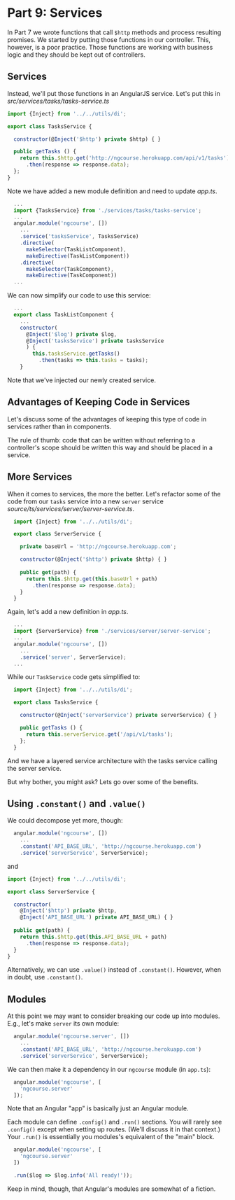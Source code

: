 # Part 9: Services

In Part 7 we wrote functions that call `$http` methods and process resulting
promises. We started by putting those functions in our controller. This,
however, is a poor practice. Those functions are working with business logic
and they should be kept out of controllers.

## Services

Instead, we'll put those functions in an AngularJS service. Let's put this in *src/services/tasks/tasks-service.ts*

```javascript
import {Inject} from '../../utils/di';

export class TasksService {

  constructor(@Inject('$http') private $http) { }

  public getTasks () {
    return this.$http.get('http://ngcourse.herokuapp.com/api/v1/tasks')
      .then(response => response.data);
  };
}
```

Note we have added a new module definition and need to update *app.ts*.

```javascript
  ...
  import {TasksService} from './services/tasks/tasks-service';
  ...
  angular.module('ngcourse', [])
    ...
    .service('tasksService', TasksService)
    .directive(
      makeSelector(TaskListComponent),
      makeDirective(TaskListComponent))
    .directive(
      makeSelector(TaskComponent),
      makeDirective(TaskComponent))
  ...    
```

We can now simplify our code to use this service:

```javascript
  ...
  export class TaskListComponent {
    ...
    constructor(
      @Inject('$log') private $log,
      @Inject('tasksService') private tasksService
      ) {
        this.tasksService.getTasks()
          .then(tasks => this.tasks = tasks);
    }
```

Note that we've injected our newly created service.

## Advantages of Keeping Code in Services

Let's discuss some of the advantages of keeping this type of code in services rather than in components.

The rule of thumb: code that can be written without referring to a
controller's scope should be written this way and should be placed in a
service.

## More Services

When it comes to services, the more the better. Let's refactor some of the
code from our `tasks` service into a new `server` service *source/ts/services/server/server-service.ts*.

```javascript
  import {Inject} from '../../utils/di';

  export class ServerService {

    private baseUrl = 'http://ngcourse.herokuapp.com';

    constructor(@Inject('$http') private $http) { }
      
    public get(path) {
      return this.$http.get(this.baseUrl + path)
        .then(response => response.data);
    }
  }
```

Again, let's add a new definition in *app.ts*.

```javascript
  ...
  import {ServerService} from './services/server/server-service';
  ...
  angular.module('ngcourse', [])
    ...
    .service('server', ServerService);
  ...    
```

While our `TaskService` code gets simplified to:

```javascript
  import {Inject} from '../../utils/di';

  export class TasksService {

    constructor(@Inject('serverService') private serverService) { }

    public getTasks () {
      return this.serverService.get('/api/v1/tasks');
    };
  }
```

And we have a layered service architecture with the tasks service calling the server service.

But why bother, you might ask? Lets go over some of the benefits.

## Using `.constant()` and `.value()`

We could decompose yet more, though:

```javascript
  angular.module('ngcourse', [])
    ...
    .constant('API_BASE_URL', 'http://ngcourse.herokuapp.com')
    .service('serverService', ServerService);
```

and 

```javascript
import {Inject} from '../../utils/di';

export class ServerService {

  constructor(
    @Inject('$http') private $http,
    @Inject('API_BASE_URL') private API_BASE_URL) { }
    
  public get(path) {
    return this.$http.get(this.API_BASE_URL + path)
      .then(response => response.data);
  }
}
```

Alternatively, we can use `.value()` instead of `.constant()`. However, when
in doubt, use `.constant()`.

## Modules

At this point we may want to consider breaking our code up into modules. E.g.,
let's make `server` its own module:

```javascript
  angular.module('ngcourse.server', [])
    ...
    .constant('API_BASE_URL', 'http://ngcourse.herokuapp.com')
    .service('serverService', ServerService);
```

We can then make it a dependency in our `ngcourse` module (in `app.ts`):

```javascript
  angular.module('ngcourse', [
    'ngcourse.server'
  ]);
```

Note that an Angular "app" is basically just an Angular module.

Each module can define `.config()` and `.run()` sections. You will rarely see
`.config()` except when setting up routes. (We'll discuss it in that context.)
Your `.run()` is essentially you modules's equivalent of the "main" block.

```javascript
  angular.module('ngcourse', [
    'ngcourse.server'
  ])

  .run($log => $log.info('All ready!'));
```

Keep in mind, though, that Angular's modules are somewhat of a fiction.
